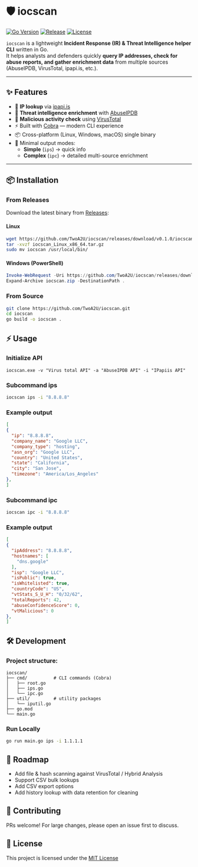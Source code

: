 # 🛡️ iocscan

[![Go Version](https://img.shields.io/github/go-mod/go-version/TwoA2U/iocscan)](https://golang.org)
[![Release](https://img.shields.io/github/v/release/TwoA2U/iocscan)](https://github.com/TwoA2U/iocscan/releases)
[![License](https://img.shields.io/github/license/TwoA2U/iocscan)](./LICENSE)

`iocscan` is a lightweight **Incident Response (IR) & Threat Intelligence helper CLI** written in Go.  
It helps analysts and defenders quickly **query IP addresses, check for abuse reports, and gather enrichment data** from multiple sources (AbuseIPDB, VirusTotal, ipapi.is, etc.).

---

## ✨ Features

- 🔎 **IP lookup** via [ipapi.is](https://ipapi.is)  
- 🚨 **Threat intelligence enrichment** with [AbuseIPDB](https://www.abuseipdb.com/)  
- 🧪 **Malicious activity check** using [VirusTotal](https://www.virustotal.com/)  
- ⚡ Built with [Cobra](https://github.com/spf13/cobra) — modern CLI experience  
- 📦 Cross-platform (Linux, Windows, macOS) single binary  
- 🧹 Minimal output modes:
  - **Simple** (`ips`) → quick info
  - **Complex** (`ipc`) → detailed multi-source enrichment  

---

## 📦 Installation

### From Releases
Download the latest binary from [Releases](https://github.com/TwoA2U/iocscan/releases):

#### Linux
```bash
wget https://github.com/TwoA2U/iocscan/releases/download/v0.1.0/iocscan_Linux_x86_64.tar.gz
tar -xvzf iocscan_Linux_x86_64.tar.gz
sudo mv iocscan /usr/local/bin/
```

#### Windows (PowerShell)
```powershell
Invoke-WebRequest -Uri https://github.com/TwoA2U/iocscan/releases/download/v0.1.0/iocscan_Windows_x86_64.zip -OutFile iocscan.zip
Expand-Archive iocscan.zip -DestinationPath .
```

### From Source
```bash
git clone https://github.com/TwoA2U/iocscan.git
cd iocscan
go build -o iocscan .
```

## ⚡ Usage

### Initialize API
```
iocscan.exe -v "Virus total API" -a "AbuseIPDB API" -i "IPapiis API"
```

### Subcommand ips
```bash
iocscan ips -i "8.8.8.8"
```

### Example output
```json
[
{
  "ip": "8.8.8.8",
  "company_name": "Google LLC",
  "company_type": "hosting",
  "asn_org": "Google LLC",
  "country": "United States",
  "state": "California",
  "city": "San Jose",
  "timezone": "America/Los_Angeles"
},
]
```

### Subcommand ipc
```bash
iocscan ipc -i "8.8.8.8"
```

### Example output
```json
[
{
  "ipAddress": "8.8.8.8",
  "hostnames": [
    "dns.google"
  ],
  "isp": "Google LLC",
  "isPublic": true,
  "isWhitelisted": true,
  "countryCode": "US",
  "vtStats_S_U_H": "0/32/62",
  "totalReports": 42,
  "abuseConfidenceScore": 0,
  "vtMalicious": 0
},
]
```

## 🛠️ Development
### Project structure:
```
iocscan/
├── cmd/          # CLI commands (Cobra)
│   ├── root.go
│   ├── ips.go
│   └── ipc.go
├── util/         # utility packages
│   └── iputil.go
├── go.mod
└── main.go
```

### Run Locally
```bash
go run main.go ips -i 1.1.1.1
```

## 🚀 Roadmap
- Add file & hash scanning against VirusTotal / Hybrid Analysis
- Support CSV bulk lookups
- Add CSV export options
- Add history lookup with data retention for cleaning

## 🤝 Contributing
PRs welcome!
For large changes, please open an issue first to discuss.

## 📜 License
This project is licensed under the [MIT License](./LICENSE)



